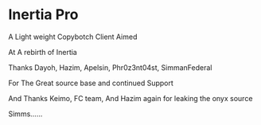 Inertia Pro 
============
A Light weight Copybotch Client Aimed

At A rebirth of Inertia

Thanks Dayoh, Hazim, Apelsin, Phr0z3nt04st, SimmanFederal

For The Great  source base and continued Support

And Thanks Keimo, FC team, And Hazim again for leaking the onyx source

Simms......



